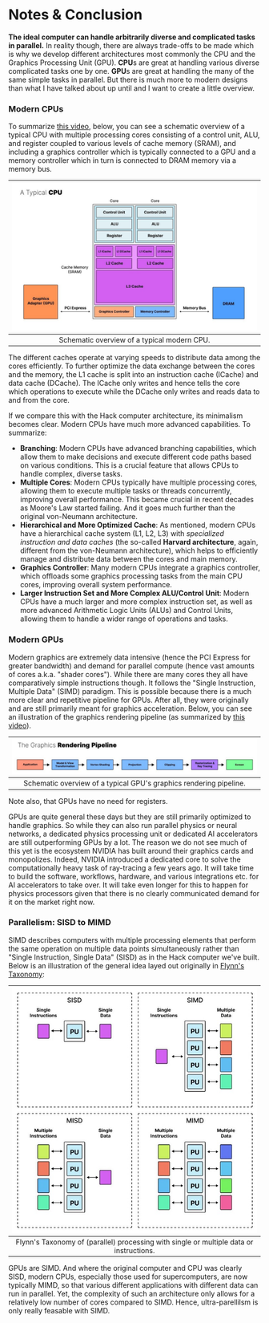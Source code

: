# Notes & Conclusion

**The ideal computer can handle arbitrarily diverse and complicated tasks in parallel.**
In reality though, there are always trade-offs to be made which is why we develop different architectures most commonly the CPU and the Graphics Processing Unit (GPU). **CPU**s are great at handling various diverse complicated tasks one by one. **GPU**s are great at handling the many of the same simple tasks in parallel. But there is much more to modern designs than what I have talked about up until and I want to create a little overview.

### Modern CPUs
To summarize [this video](https://www.youtube.com/watch?v=_I8CLQazom0&list=PLTd6ceoshprfg23JMtwGysCm4tlc0I1ou), below, you can see a schematic overview of a typical CPU with multiple processing cores consisting of a control unit, ALU, and register coupled to various levels of cache memory (SRAM), and including a graphics controller which is typically connected to a GPU and a memory controller which in turn is connected to DRAM memory via a memory bus.

|![](typical_CPU_layout.jpg)|
| :-: |
|Schematic overview of a typical modern CPU.|

The different caches operate at varying speeds to distribute data among the cores efficiently. To further optimize the data exchange between the cores and the memory, the L1 cache is split into an instruction cache (ICache) and data cache (DCache). The ICache only writes and hence tells the core which operations to execute while the DCache only writes and reads data to and from the core.

If we compare this with the Hack computer architecture, its minimalism becomes clear. Modern CPUs have much more advanced capabilities. To summarize:

+ **Branching**: Modern CPUs have advanced branching capabilities, which allow them to make decisions and execute different code paths based on various conditions. This is a crucial feature that allows CPUs to handle complex, diverse tasks.
+ **Multiple Cores**: Modern CPUs typically have multiple processing cores, allowing them to execute multiple tasks or threads concurrently, improving overall performance. This became crucial in recent decades as Moore's Law started failing. And it goes much further than the original von-Neumann architecture.
+ **Hierarchical and More Optimized Cache**: As mentioned, modern CPUs have a hierarchical cache system (L1, L2, L3) with _specialized instruction and data caches_ (the so-called **Harvard architecture**, again, different from the von-Neumann architecture), which helps to efficiently manage and distribute data between the cores and main memory.
+ **Graphics Controller**: Many modern CPUs integrate a graphics controller, which offloads some graphics processing tasks from the main CPU cores, improving overall system performance.
+ **Larger Instruction Set and More Complex ALU/Control Unit**: Modern CPUs have a much larger and more complex instruction set, as well as more advanced Arithmetic Logic Units (ALUs) and Control Units, allowing them to handle a wider range of operations and tasks.

### Modern GPUs
Modern graphics are extremely data intensive (hence the PCI Express for greater bandwidth) and demand for parallel compute (hence vast amounts of cores a.k.a. "shader cores"). While there are many cores they all have comparatively simple instructions though. It follows the "Single Instruction, Multiple Data" (SIMD) paradigm. This is possible because there is a much more clear and repetitive pipeline for GPUs. After all, they were originally and are still primarily meant for graphics acceleration. Below, you can see an illustration of the graphics rendering pipeline (as summarized by [this video](https://www.youtube.com/watch?v=bZdxcHEM-uc)).

|![](graphics_processing_pipeline.jpg)|
| :-: |
|Schematic overview of a typical GPU's graphics rendering pipeline.|

Note also, that GPUs have no need for registers.

GPUs are quite general these days but they are still primarily optimized to handle graphics. So while they can also run parallel physics or neural networks, a dedicated physics processing unit or dedicated AI accelerators are still outperforming GPUs by a lot. The reason we do not see much of this yet is the ecosystem NVIDIA has built around their graphics cards and monopolizes. Indeed, NVIDIA introduced a dedicated core to solve the computationally heavy task of ray-tracing a few years ago. It will take time to build the software, workflows, hardware, and various integrations etc. for AI accelerators to take over. It will take even longer for this to happen for physics processors given that there is no clearly communicated demand for it on the market right now. 

### Parallelism: SISD to MIMD
SIMD describes computers with multiple processing elements that perform the same operation on multiple data points simultaneously rather than "Single Instruction, Single Data" (SISD) as in the Hack computer we've built. Below is an illustration of the general idea layed out originally in [Flynn's Taxonomy](https://en.wikipedia.org/wiki/Single_instruction,_multiple_data):

|![](SIMD.jpg)|
| :-: |
|Flynn's Taxonomy of (parallel) processing with single or multiple data or instructions.|

GPUs are SIMD. And where the original computer and CPU was clearly SISD, modern CPUs, especially those used for supercomputers, are now typically MIMD, so that various different applications with different data can run in parallel. Yet, the complexity of such an architecture only allows for a relatively low number of cores compared to SIMD. Hence, ultra-parellilsm is only really feasable with SIMD.

<!--
### Modern TPUs


### Modern DPUs 
-->

<!-- GPU Verilog architecture. See:
+ https://github.com/adam-maj/tiny-gpu
>

<!--
### SIMD vs. SIMT
+ https://www.reddit.com/r/computerarchitecture/comments/r0v4h2/explain_the_difference_between_simd_and_simt_like/

+ https://en.wikipedia.org/wiki/Single_instruction,_multiple_threads

+ https://www.youtube.com/watch?v=4Pi424VJgcE&list=PLxNPSjHT5qvscDTMaIAY9boOOXAJAS7y4
-->

<!--
WORK THROUGH THIS ENTIRE SERIES!
GET THE BOOK!

https://www.youtube.com/watch?v=4Pi424VJgcE&list=PLxNPSjHT5qvscDTMaIAY9boOOXAJAS7y4

-->

<!--
### Energy Considerations

-->

<!-- WORK THROUGH THESE LECTURES!
1. https://www.youtube.com/watch?v=9nuAjYRbITQ
2. https://www.youtube.com/watch?v=foCkCSZXOt8
3. https://www.youtube.com/watch?v=BHMETwOXvWw

>

<!--
## Graphics Acceleration
NVIDIA likes to make people believe that their GPUs are General Processing Units rather Graphics Processing Units but it is no understatement to say that there goes in a lot to accelerate graphics which is far from optimal for accelerating anything else. 

The primary advantage of GPUs is the parallelism not the specialized processing elements.

At its heart, GPUs consist of a Graphics and Compute Array (GCA) a.k.a. the 3D engine which includes specialized Pixel and Vertex shaders aka CUDA cores, Texture Mapping Units (TMUs), Render Output Units (ROPs), L2 cache, Geometry processors, and more...

## Embarassingly Parallel Problems

## Cryptography

## Physics
A previous commercial physics processing unit only meant to accelerate game physics similar to how graphics processing units originally meant to accelerate and hence improve game graphics. But game physics is a typically a relatively minor contributor to the game experience which is why this capability was quickly integrated within graphics processing units as well making PPUs obsolete.

For reviving PPUs in the future, a more viable approach may be to develop PPUs for high-performance computing for scientific applications rather than gaming.

## Artificial Intelligence

-->

<!--## Future Ideas-->
<!--
Since there are so many other people who have already done quite similar projects, I do not plan to continue much further here. Still, general topics for future work may include:
### Software
+ Virtual Machine
+ High-Level Language
+ Compiler
+ Operating System
+ Running Doom?
+ Hardware emulator.
+ Compiler to code and run games on it in C or Python?
### Hardware
+ .gds Layout
+ TinyTapeout
+ FPGA tests
+ High resolution graphics to emulate a really cool retro game
  + Flappy Bird!
  + Fluid Simulation?
+ Assemble the computer on breadboards or PCB (provide files). 
-->

<!-- TPU See: 
https://github.com/eevaain/tiny-tpu/tree/main
>